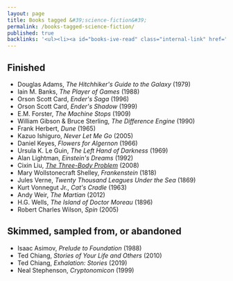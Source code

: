```yaml
---
layout: page
title: Books tagged &#39;science-fiction&#39;
permalink: /books-tagged-science-fiction/
published: true
backlinks: '<ul><li><a id="books-ive-read" class="internal-link" href="/books-ive-read/">Books I&#39;ve read</a></li></ul>'
---
```




## Finished 
* Douglas Adams, _The Hitchhiker's Guide to the Galaxy_ (1979) 
* Iain M. Banks, _The Player of Games_ (1988) 
* Orson Scott Card, _Ender's Saga_ (1996) 
* Orson Scott Card, _Ender's Shadow_ (1999) 
* E.M. Forster, _The Machine Stops_ (1909) 
* William Gibson & Bruce Sterling, _The Difference Engine_ (1990) 
* Frank Herbert, _Dune_ (1965) 
* Kazuo Ishiguro, _Never Let Me Go_ (2005) 
* Daniel Keyes, _Flowers for Algernon_ (1966) 
* Ursula K. Le Guin, _The Left Hand of Darkness_ (1969) 
* Alan Lightman, _Einstein's Dreams_ (1992) 
* Cixin Liu, _<a id="cixin-three-body-problem" class="internal-link" href="/cixin-three-body-problem/">The Three-Body Problem</a>_ (2008) 
* Mary Wollstonecraft Shelley, _Frankenstein_ (1818) 
* Jules Verne, _Twenty Thousand Leagues Under the Sea_ (1869) 
* Kurt Vonnegut Jr., _Cat's Cradle_ (1963) 
* Andy Weir, _The Martian_ (2012) 
* H.G. Wells, _The Island of Doctor Moreau_ (1896) 
* Robert Charles Wilson, _Spin_ (2005) 


## Skimmed, sampled from, or abandoned 
* Isaac Asimov, _Prelude to Foundation_ (1988) 
* Ted Chiang, _Stories of Your Life and Others_ (2010) 
* Ted Chiang, _Exhalation: Stories_ (2019) 
* Neal Stephenson, _Cryptonomicon_ (1999) 
